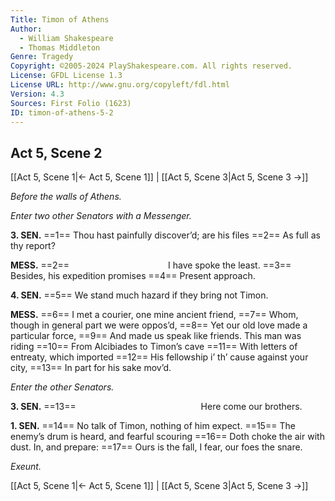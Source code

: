 ```yaml
---
Title: Timon of Athens
Author: 
  - William Shakespeare
  - Thomas Middleton
Genre: Tragedy
Copyright: ©2005-2024 PlayShakespeare.com. All rights reserved.
License: GFDL License 1.3
License URL: http://www.gnu.org/copyleft/fdl.html
Version: 4.3
Sources: First Folio (1623)
ID: timon-of-athens-5-2
---
```


## Act 5, Scene 2
[[Act 5, Scene 1|← Act 5, Scene 1]] | [[Act 5, Scene 3|Act 5, Scene 3 →]]

*Before the walls of Athens.*

*Enter two other Senators with a Messenger.*

**3. SEN.**
==1== Thou hast painfully discover’d; are his files
==2== As full as thy report?

**MESS.**
==2==            I have spoke the least.
==3== Besides, his expedition promises
==4== Present approach.

**4. SEN.**
==5== We stand much hazard if they bring not Timon.

**MESS.**
==6== I met a courier, one mine ancient friend,
==7== Whom, though in general part we were oppos’d,
==8== Yet our old love made a particular force,
==9== And made us speak like friends. This man was riding
==10== From Alcibiades to Timon’s cave
==11== With letters of entreaty, which imported
==12== His fellowship i’ th’ cause against your city,
==13== In part for his sake mov’d.

*Enter the other Senators.*

**3. SEN.**
==13==               Here come our brothers.

**1. SEN.**
==14== No talk of Timon, nothing of him expect.
==15== The enemy’s drum is heard, and fearful scouring
==16== Doth choke the air with dust. In, and prepare:
==17== Ours is the fall, I fear, our foes the snare.

*Exeunt.*

[[Act 5, Scene 1|← Act 5, Scene 1]] | [[Act 5, Scene 3|Act 5, Scene 3 →]]
